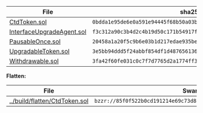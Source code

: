 File| sha256
---|---
<a href="CtdToken.sol">CtdToken.sol</a>|`0bdda1e95de6e0a591e94445f68b50a03bf929fd178ad9e28debe2b46119d15d`
<a href="InterfaceUpgradeAgent.sol">InterfaceUpgradeAgent.sol</a>|`f3c312a90c3b4d2c4b19d50c171b54917f083f8d0ae446206dd64233600627dc`
<a href="PausableOnce.sol">PausableOnce.sol</a>|`20458a1a20f5c9b6e03b1d217edae935beff9ae82555074a50abfe86c790b85b`
<a href="UpgradableToken.sol">UpgradableToken.sol</a>|`3e5bb94ddd5f24abbf854df1d4876561369ffef089042b7be0656464d278b5aa`
<a href="Withdrawable.sol">Withdrawable.sol</a>|`3fa42f60fe031c0c7f7d7765d2a1774ff381fe52bff25ed8a96436284c5848a7`

**Flatten:**

File|Swarm Source
---|---
<a href="../build/flatten/CtdToken.sol">../build/flatten/CtdToken.sol|`bzzr://85f0f522b0cd191214e69c73d81f454d02c2d5cf1eb8772d9212a454a8635535`</a>

